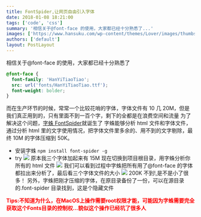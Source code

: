 ```yaml
---
title: FontSpider,让网页自由引入字体
date: 2018-01-08 18:21:00
tags: ['code', 'css']
summary: '相信关于@font-face 的使用，大家都已经十分熟悉了...'
images: ['https://www.hansuku.com/wp-content/themes/Lover/images/thumbs/12.jpg']
authors: ['default']
layout: PostLayout
---
```


相信关于@font-face 的使用，大家都已经十分熟悉了

```css
@font-face {
  font-family: 'HanYiTiaoTiao';
  src: url('fonts/HanYiTiaoTiao.ttf');
  font-weight: bolder;
}
```

而在生产环节的时候，常常一个比较花哨的字体，字体文件有 10 几 20M，但是我们真正用到的，只有里面不到一百个字，剩下的全都是在浪费空间和流量
为了解决这个问题，[字蛛 FontSpider](http://font-spider.org/ '字蛛FontSpider')就诞生了
字蛛能够分析 html 文件和字体文件，通过分析 html 里的文字使用情况，把字体文件里多余的、用不到的文字剔除，最终 10M 的字体压缩到 50K。

- 安装字蛛
  `npm install font-spider -g`
- try
![](https://www.hansuku.com/wp-content/uploads/2018/01/2dfbd09b1ba0559192e6e413ca0a3ecf.png)
原本我三个字体加起来有 15M
现在切换到项目根目录，用字蛛分析你所有的 html 文件
![](https://www.hansuku.com/wp-content/uploads/2018/01/66f9ab26dca924a910fd69501e0e74e7.png)
我们可以看到过程中字蛛把所有用了@font-face 的字体都拉出来分析了，最后看三个字体文件的大小
![](https://www.hansuku.com/wp-content/uploads/2018/01/0a797da5a7df3911a3fbed85fcf63b1d.png)
200K 不到!,是不是小了很多！
另外，字蛛把刚才压缩的字体，在原目录备份了一份，可以在源目录的.font-spider 目录找到，这是个隐藏文件
<p style="color:red;font-weight:bolder;">Tips:不知道为什么，在MacOS上操作需要root权限才能，可能因为字蛛需要完全获取这个Fonts目录的控制权...貌似这个操作已经坑了很多人</p>
